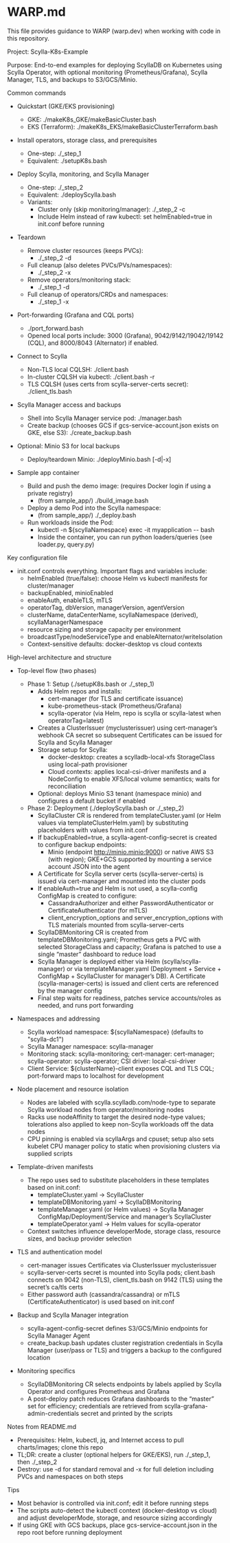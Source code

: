 # WARP.md

This file provides guidance to WARP (warp.dev) when working with code in this repository.

Project: Scylla-K8s-Example

Purpose: End-to-end examples for deploying ScyllaDB on Kubernetes using Scylla Operator, with optional monitoring (Prometheus/Grafana), Scylla Manager, TLS, and backups to S3/GCS/Minio.

Common commands

- Quickstart (GKE/EKS provisioning)
  - GKE: ./makeK8s_GKE/makeBasicCluster.bash
  - EKS (Terraform): ./makeK8s_EKS/makeBasicClusterTerraform.bash

- Install operators, storage class, and prerequisites
  - One-step: ./_step_1
  - Equivalent: ./setupK8s.bash

- Deploy Scylla, monitoring, and Scylla Manager
  - One-step: ./_step_2
  - Equivalent: ./deployScylla.bash
  - Variants:
    - Cluster only (skip monitoring/manager): ./_step_2 -c
    - Include Helm instead of raw kubectl: set helmEnabled=true in init.conf before running

- Teardown
  - Remove cluster resources (keeps PVCs):
    - ./_step_2 -d
  - Full cleanup (also deletes PVCs/PVs/namespaces):
    - ./_step_2 -x
  - Remove operators/monitoring stack:
    - ./_step_1 -d
  - Full cleanup of operators/CRDs and namespaces:
    - ./_step_1 -x

- Port-forwarding (Grafana and CQL ports)
  - ./port_forward.bash
  - Opened local ports include: 3000 (Grafana), 9042/9142/19042/19142 (CQL), and 8000/8043 (Alternator) if enabled.

- Connect to Scylla
  - Non-TLS local CQLSH: ./client.bash
  - In-cluster CQLSH via kubectl: ./client.bash -r
  - TLS CQLSH (uses certs from scylla-server-certs secret): ./client_tls.bash

- Scylla Manager access and backups
  - Shell into Scylla Manager service pod: ./manager.bash
  - Create backup (chooses GCS if gcs-service-account.json exists on GKE, else S3): ./create_backup.bash

- Optional: Minio S3 for local backups
  - Deploy/teardown Minio: ./deployMinio.bash [-d|-x]

- Sample app container
  - Build and push the demo image: (requires Docker login if using a private registry)
    - (from sample_app/) ./build_image.bash
  - Deploy a demo Pod into the Scylla namespace:
    - (from sample_app/) ./_deploy.bash
  - Run workloads inside the Pod:
    - kubectl -n ${scyllaNamespace} exec -it myapplication -- bash
    - Inside the container, you can run python loaders/queries (see loader.py, query.py)

Key configuration file

- init.conf controls everything. Important flags and variables include:
  - helmEnabled (true/false): choose Helm vs kubectl manifests for cluster/manager
  - backupEnabled, minioEnabled
  - enableAuth, enableTLS, mTLS
  - operatorTag, dbVersion, managerVersion, agentVersion
  - clusterName, dataCenterName, scyllaNamespace (derived), scyllaManagerNamespace
  - resource sizing and storage capacity per environment
  - broadcastType/nodeServiceType and enableAlternator/writeIsolation
  - Context-sensitive defaults: docker-desktop vs cloud contexts

High-level architecture and structure

- Top-level flow (two phases)
  - Phase 1: Setup (./setupK8s.bash or ./_step_1)
    - Adds Helm repos and installs:
      - cert-manager (for TLS and certificate issuance)
      - kube-prometheus-stack (Prometheus/Grafana)
      - scylla-operator (via Helm, repo is scylla or scylla-latest when operatorTag=latest)
    - Creates a ClusterIssuer (myclusterissuer) using cert-manager’s webhook CA secret so subsequent Certificates can be issued for Scylla and Scylla Manager
    - Storage setup for Scylla:
      - docker-desktop: creates a scylladb-local-xfs StorageClass using local-path provisioner
      - Cloud contexts: applies local-csi-driver manifests and a NodeConfig to enable XFS/local volume semantics; waits for reconciliation
    - Optional: deploys Minio S3 tenant (namespace minio) and configures a default bucket if enabled
  - Phase 2: Deployment (./deployScylla.bash or ./_step_2)
    - ScyllaCluster CR is rendered from templateCluster.yaml (or Helm values via templateClusterHelm.yaml) by substituting placeholders with values from init.conf
    - If backupEnabled=true, a scylla-agent-config-secret is created to configure backup endpoints:
      - Minio (endpoint http://minio.minio:9000) or native AWS S3 (with region); GKE+GCS supported by mounting a service account JSON into the agent
    - A Certificate for Scylla server certs (scylla-server-certs) is issued via cert-manager and mounted into the cluster pods
    - If enableAuth=true and Helm is not used, a scylla-config ConfigMap is created to configure:
      - CassandraAuthorizer and either PasswordAuthenticator or CertificateAuthenticator (for mTLS)
      - client_encryption_options and server_encryption_options with TLS materials mounted from scylla-server-certs
    - ScyllaDBMonitoring CR is created from templateDBMonitoring.yaml; Prometheus gets a PVC with selected StorageClass and capacity; Grafana is patched to use a single “master” dashboard to reduce load
    - Scylla Manager is deployed either via Helm (scylla/scylla-manager) or via templateManager.yaml (Deployment + Service + ConfigMap + ScyllaCluster for manager’s DB). A Certificate (scylla-manager-certs) is issued and client certs are referenced by the manager config
    - Final step waits for readiness, patches service accounts/roles as needed, and runs port forwarding

- Namespaces and addressing
  - Scylla workload namespace: ${scyllaNamespace} (defaults to "scylla-dc1")
  - Scylla Manager namespace: scylla-manager
  - Monitoring stack: scylla-monitoring; cert-manager: cert-manager; scylla-operator: scylla-operator; CSI driver: local-csi-driver
  - Client Service: ${clusterName}-client exposes CQL and TLS CQL; port-forward maps to localhost for development

- Node placement and resource isolation
  - Nodes are labeled with scylla.scylladb.com/node-type to separate Scylla workload nodes from operator/monitoring nodes
  - Racks use nodeAffinity to target the desired node-type values; tolerations also applied to keep non-Scylla workloads off the data nodes
  - CPU pinning is enabled via scyllaArgs and cpuset; setup also sets kubelet CPU manager policy to static when provisioning clusters via supplied scripts

- Template-driven manifests
  - The repo uses sed to substitute placeholders in these templates based on init.conf:
    - templateCluster.yaml -> ScyllaCluster
    - templateDBMonitoring.yaml -> ScyllaDBMonitoring
    - templateManager.yaml (or Helm values) -> Scylla Manager ConfigMap/Deployment/Service and manager’s ScyllaCluster
    - templateOperator.yaml -> Helm values for scylla-operator
  - Context switches influence developerMode, storage class, resource sizes, and backup provider selection

- TLS and authentication model
  - cert-manager issues Certificates via ClusterIssuer myclusterissuer
  - scylla-server-certs secret is mounted into Scylla pods; client.bash connects on 9042 (non-TLS), client_tls.bash on 9142 (TLS) using the secret’s ca/tls certs
  - Either password auth (cassandra/cassandra) or mTLS (CertificateAuthenticator) is used based on init.conf

- Backup and Scylla Manager integration
  - scylla-agent-config-secret defines S3/GCS/Minio endpoints for Scylla Manager Agent
  - create_backup.bash updates cluster registration credentials in Scylla Manager (user/pass or TLS) and triggers a backup to the configured location

- Monitoring specifics
  - ScyllaDBMonitoring CR selects endpoints by labels applied by Scylla Operator and configures Prometheus and Grafana
  - A post-deploy patch reduces Grafana dashboards to the “master” set for efficiency; credentials are retrieved from scylla-grafana-admin-credentials secret and printed by the scripts

Notes from README.md

- Prerequisites: Helm, kubectl, jq, and Internet access to pull charts/images; clone this repo
- TL;DR: create a cluster (optional helpers for GKE/EKS), run ./_step_1, then ./_step_2
- Destroy: use -d for standard removal and -x for full deletion including PVCs and namespaces on both steps

Tips

- Most behavior is controlled via init.conf; edit it before running steps
- The scripts auto-detect the kubectl context (docker-desktop vs cloud) and adjust developerMode, storage, and resource sizing accordingly
- If using GKE with GCS backups, place gcs-service-account.json in the repo root before running deployment
